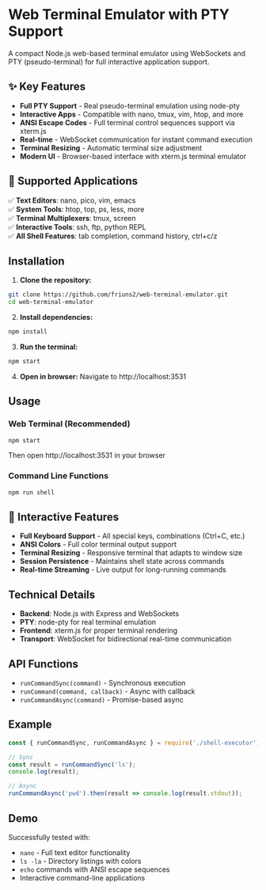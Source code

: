 # Web Terminal Emulator with PTY Support

A compact Node.js web-based terminal emulator using WebSockets and PTY (pseudo-terminal) for full interactive application support.

## ✨ Key Features

- **Full PTY Support** - Real pseudo-terminal emulation using node-pty
- **Interactive Apps** - Compatible with nano, tmux, vim, htop, and more
- **ANSI Escape Codes** - Full terminal control sequences support via xterm.js
- **Real-time** - WebSocket communication for instant command execution
- **Terminal Resizing** - Automatic terminal size adjustment
- **Modern UI** - Browser-based interface with xterm.js terminal emulator

## 🚀 Supported Applications

✅ **Text Editors**: nano, pico, vim, emacs  
✅ **System Tools**: htop, top, ps, less, more  
✅ **Terminal Multiplexers**: tmux, screen  
✅ **Interactive Tools**: ssh, ftp, python REPL  
✅ **All Shell Features**: tab completion, command history, ctrl+c/z  

## Installation

1. **Clone the repository:**
```bash
git clone https://github.com/friuns2/web-terminal-emulator.git
cd web-terminal-emulator
```

2. **Install dependencies:**
```bash
npm install
```

3. **Run the terminal:**
```bash
npm start
```

4. **Open in browser:**
Navigate to http://localhost:3531

## Usage

### Web Terminal (Recommended)
```bash
npm start
```
Then open http://localhost:3531 in your browser

### Command Line Functions
```bash
npm run shell
```

## 🎯 Interactive Features

- **Full Keyboard Support** - All special keys, combinations (Ctrl+C, etc.)
- **ANSI Colors** - Full color terminal output support
- **Terminal Resizing** - Responsive terminal that adapts to window size
- **Session Persistence** - Maintains shell state across commands
- **Real-time Streaming** - Live output for long-running commands

## Technical Details

- **Backend**: Node.js with Express and WebSockets
- **PTY**: node-pty for real terminal emulation
- **Frontend**: xterm.js for proper terminal rendering
- **Transport**: WebSocket for bidirectional real-time communication

## API Functions

- `runCommandSync(command)` - Synchronous execution
- `runCommand(command, callback)` - Async with callback
- `runCommandAsync(command)` - Promise-based async

## Example

```javascript
const { runCommandSync, runCommandAsync } = require('./shell-executor');

// Sync
const result = runCommandSync('ls');
console.log(result);

// Async
runCommandAsync('pwd').then(result => console.log(result.stdout));
```

## Demo

Successfully tested with:
- `nano` - Full text editor functionality
- `ls -la` - Directory listings with colors
- `echo` commands with ANSI escape sequences
- Interactive command-line applications 